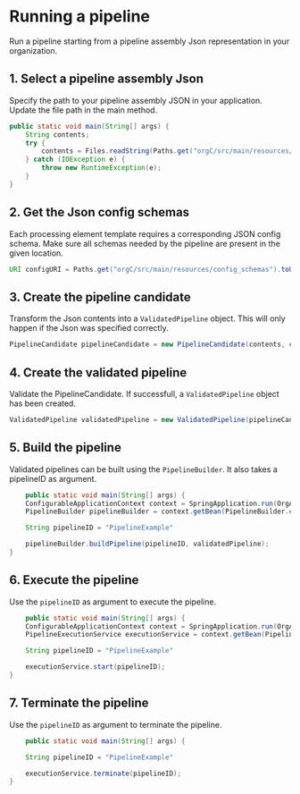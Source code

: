 # Running a pipeline
Run a pipeline starting from a pipeline assembly Json representation in your organization.

## 1. Select a pipeline assembly Json
Specify the path to your pipeline assembly JSON in your application. Update the file path in the main method.
```java
public static void main(String[] args) {
    String contents;
    try {
        contents = Files.readString(Paths.get("orgC/src/main/resources/simple_pipeline.json"));
    } catch (IOException e) {
        throw new RuntimeException(e);
    }
}
```
## 2. Get the Json config schemas
Each processing element template requires a corresponding JSON config schema. Make sure all schemas needed by the pipeline are present in the given location.
```java
URI configURI = Paths.get("orgC/src/main/resources/config_schemas").toUri();
```

## 3. Create the pipeline candidate
Transform the Json contents into a `ValidatedPipeline` object. This will only happen if the Json was specified correctly.
```java
PipelineCandidate pipelineCandidate = new PipelineCandidate(contents, configURI);
```

## 4. Create the validated pipeline
Validate the PipelineCandidate. If successfull, a `ValidatedPipeline` object has been created.
```java
ValidatedPipeline validatedPipeline = new ValidatedPipeline(pipelineCandidate);
```

## 5. Build the pipeline
Validated pipelines can be built using the `PipelineBuilder`. It also takes a pipelineID as argument.
```java
    public static void main(String[] args) {
    ConfigurableApplicationContext context = SpringApplication.run(OrgAApplication.class, args);
    PipelineBuilder pipelineBuilder = context.getBean(PipelineBuilder.class);

    String pipelineID = "PipelineExample"

    pipelineBuilder.buildPipeline(pipelineID, validatedPipeline);
}
```

## 6. Execute the pipeline
Use the `pipelineID` as argument to execute the pipeline.
```java
    public static void main(String[] args) {
    ConfigurableApplicationContext context = SpringApplication.run(OrgAApplication.class, args);
    PipelineExecutionService executionService = context.getBean(PipelineExecutionService.class);

    String pipelineID = "PipelineExample"

    executionService.start(pipelineID);
}
```

## 7. Terminate the pipeline
Use the `pipelineID` as argument to terminate the pipeline.
```java
    public static void main(String[] args) {

    String pipelineID = "PipelineExample"

    executionService.terminate(pipelineID);
}
```